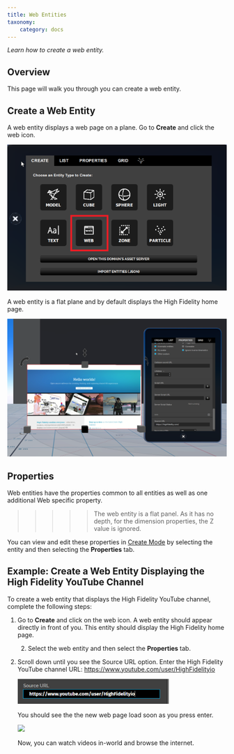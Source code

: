 ```yaml
---
title: Web Entities 
taxonomy:
    category: docs
---
```


*Learn how to create a web entity.*

## Overview

This page will walk you through you can create a web entity. 

## Create a Web Entity

A web entity displays a web page on a plane. Go to **Create** and click the web icon.

![](create-button-open.PNG) 

A web entity is a flat plane and by default displays the High Fidelity home page.

![](web-entity.PNG)

## Properties

Web entities have the properties common to all entities as well as one additional Web specific property.

> > > > > The web entity is a flat panel. As it has no depth, for the dimension properties, the Z value is ignored.

You can view and edit these properties in [Create Mode](https://wiki.highfidelity.com/wiki/Edit_Mode) by selecting the entity and then selecting the **Properties** tab.

## Example: Create a Web Entity Displaying the High Fidelity YouTube Channel

To create a web entity that displays the High Fidelity YouTube channel, complete the following steps:

1. Go to **Create** and click on the web icon. A web entity should appear directly in front of you. This entity should display the High Fidelity home page.


   2. Select the web entity and then select the **Properties** tab.

3. Scroll down until you see the Source URL option. Enter the High Fidelity YouTube channel URL:    https://www.youtube.com/user/HighFidelityio

   ![](source-url.PNG)


   You should see the the new web page load soon as you press enter.

   ![](\youtube-web-entity.png)

   ​Now, you can watch videos in-world and browse the internet. 
